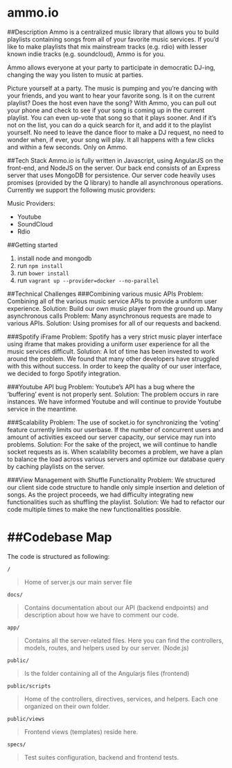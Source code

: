 ammo.io
======================

##Description
Ammo is a centralized music library that allows you to build playlists containing songs from all of your favorite music services. 
If you’d like to make playlists that mix mainstream tracks (e.g. rdio) with lesser known indie tracks (e.g. soundcloud),  Ammo is for you.

Ammo allows everyone at your party to participate in democratic DJ-ing, changing the way you listen to music at parties.

Picture yourself at a party. The music is pumping and you’re dancing with your friends, and you want to hear your favorite song. Is it on the current playlist? Does the host even have the song? With Ammo, you can pull out your phone and check to see if your song is coming up in the current playlist. You can even up-vote that song so that it plays sooner. And if it’s not on the list, you can do a quick search for it, and add it to the playlist yourself. No need to leave the dance floor to make a DJ request, no need to wonder when, if ever, your song will play. It all happens with a few clicks and within a few seconds. Only on Ammo. 


##Tech Stack
Ammo.io is fully written in Javascript, using AngularJS on the front-end, and NodeJS on the server. Our back end consists of an Express server that uses MongoDB for persistence. Our server code heavily uses promises (provided by the Q library) to handle all asynchronous operations. Currently we support the following music providers:

Music Providers:
- Youtube
- SoundCloud
- Rdio


##Getting started
1. install node and mongodb
2. run `npm install`
3. run `bower install`
4. run `vagrant up --provider=docker --no-parallel`

##Technical Challenges
###Combining various music APIs
Problem: Combining all of the various music service APIs to provide a uniform user experience.
Solution: Build our own music player from the ground up.
Many asynchronous calls
Problem: Many asynchronous requests are made to various APIs.
Solution: Using promises for all of our requests and backend.

###Spotify iFrame
Problem: Spotify has a very strict music player interface using iframe that makes providing a uniform user experience for all the music services difficult.
Solution: A lot of time has been invested to work around the problem. We found that many other developers have struggled with this without success. In order to keep the quality of our user interface, we decided to forgo Spotify integration.

###Youtube API bug
Problem: Youtube’s API has a bug where the ‘buffering’ event is not properly sent.
Solution: The problem occurs in rare instances. We have informed Youtube and will continue to provide Youtube service in the meantime.

###Scalability
Problem: The use of socket.io for synchronizing the ‘voting’ feature currently limits our userbase. If the number of concurrent users and amount of activities exceed our server capacity, our service may run into problems.
Solution: For the sake of the project, we will continue to handle socket requests as is. When scalability becomes a problem, we have a plan to balance the load across various servers and optimize our database query by caching playlists on the server.

###View Management with Shuffle Functionality
Problem: We structured our client side code structure to handle only simple insertion and deletion of songs. As the project proceeds, we had difficulty integrating new functionalities such as shuffling the playlist.
Solution: We had to refactor our code multiple times to make the new functionalities possible.

##Codebase Map
=====

The code is structured as following:

`/`
> Home of server.js our main server file

`docs/`
> Contains documentation about our API (backend endpoints) and description about how we have to comment our code.

`app/`
> Contains all the server-related files. Here you can find the controllers, models, routes, and helpers used by our server. (Node.js)

`public/`
> Is the folder containing all of the Angularjs files (frontend)

`public/scripts`
> Home of the controllers, directives, services, and helpers. Each one organized on their own folder.

`public/views`
> Frontend views (templates) reside here.

`specs/`
> Test suites configuration, backend and frontend tests.

